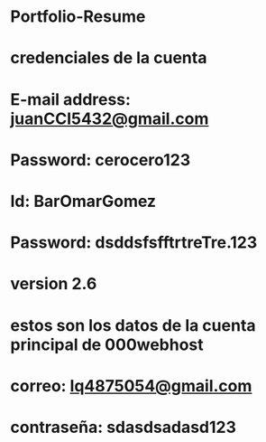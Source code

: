 # Portfolio-Resume
# credenciales de la cuenta
# E-mail address: juanCCI5432@gmail.com
# Password: cerocero123
# Id: BarOmarGomez
# Password: dsddsfsfftrtreTre.123
# version 2.6



# estos son los datos de la cuenta principal de 000webhost
# correo: lq4875054@gmail.com
# contraseña: sdasdsadasd123